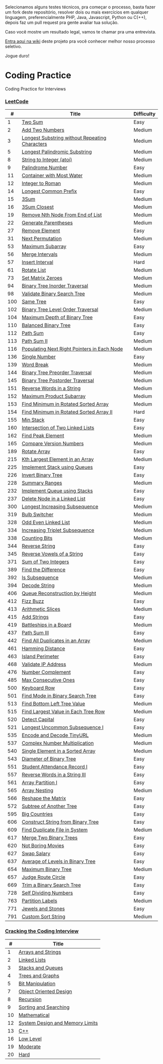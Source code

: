Selecionamos alguns testes técnicos, pra começar o processo, basta fazer um fork deste repositório, resolver dois ou mais exercícios em qualquer linguagem, preferencialmente PHP, Java, Javascript, Python ou C(++), depois faz um pull request pra gente avaliar tua solução.

Caso você mostre um resultado legal, vamos te chamar pra uma entrevista.

[Entra aqui na wiki](https://github.com/ecpsampaio/recruitment/wiki) deste projeto pra você conhecer melhor nosso processo seletivo.

Jogue duro!

# Coding Practice

Coding Practice for Interviews

### [LeetCode](./LeetCode)

| # | Title | Difficulty |
|---| ----- | ---------- |
|1|[Two Sum](./LeetCode/Two%20Sum/README.md) |Easy|
|2|[Add Two Numbers](./LeetCode/Add%20Two%20Numbers/README.md) |Medium|
|3|[Longest Substring without Repeating Characters](./LeetCode/Longest%20Substring%20without%20Repeating%20Characters/README.md) |Medium|
|5|[Longest Palindromic Substring](./LeetCode/Longest%20Palindromic%20Substring/README.md) |Medium|
|8|[String to Integer (atoi)](./LeetCode/String%20to%20Integer/README.md) |Medium|
|9|[Palindrome Number](./LeetCode/Palindrome%20Number/README.md) |Easy|
|11|[Container with Most Water](./LeetCode/Container%20with%20Most%20Water/README.md) |Medium|
|12|[Integer to Roman](./LeetCode/Integer%20to%20Roman/README.md) |Medium|
|14|[Longest Common Prefix](./LeetCode/Longest%20Common%20Prefix/README.md) |Easy|
|15|[3Sum](./LeetCode/3Sum/README.md) |Medium|
|16|[3Sum Closest](./LeetCode/3Sum%20Closest/README.md) |Medium|
|19|[Remove Nth Node From End of List](./LeetCode/Remove%20Nth%20Node%20From%20End%20of%20List/README.md) |Medium|
|22|[Generate Parentheses](./LeetCode/Generate%20Parentheses/README.md) |Medium|
|27|[Remove Element](./LeetCode/Remove%20Element/README.md) |Easy|
|31|[Next Permutation](./LeetCode/Next%20Permutation/README.md) |Medium|
|53|[Maximum Subarray](./LeetCode/Maximum%20Subarray/README.md) |Easy|
|56|[Merge Intervals](./LeetCode/Merge%20Intervals/README.md) |Medium|
|57|[Insert Interval](./LeetCode/Insert%20Interval/README.md) |Hard|
|61|[Rotate List](./LeetCode/Rotate%20List/README.md) |Medium|
|73|[Set Matrix Zeroes](./LeetCode/Set%20Matrix%20Zeroes/README.md) |Medium|
|94|[Binary Tree Inorder Traversal](./LeetCode/Binary%20Tree%20Inorder%20Traversal/README.md) |Medium|
|98|[Validate Binary Search Tree](./LeetCode/Validate%20Binary%20Search%20Tree/README.md) |Medium|
|100|[Same Tree](./LeetCode/Same%20Tree/README.md) |Easy|
|102|[Binary Tree Level Order Traversal](./LeetCode/Binary%20Tree%20Level%20Order%20Traversal/README.md) |Medium|
|104|[Maximum Depth of Binary Tree](./LeetCode/Maximum%20Depth%20of%20Binary%20Tree/README.md) |Easy|
|110|[Balanced Binary Tree](./LeetCode/Balanced%20Binary%20Tree/README.md) |Easy|
|112|[Path Sum](./LeetCode/Path%20Sum/README.md) |Easy|
|113|[Path Sum II](./LeetCode/Path%20Sum%20II/README.md) |Medium|
|116|[Populating Next Right Pointers in Each Node](./LeetCode/Populating%20Next%20Right%20Pointers%20in%20Each%20Node/README.md) |Medium|
|136|[Single Number](./LeetCode/Single%Number/README.md) |Easy|
|139|[Word Break](./LeetCode/Word%20Break/README.md) |Medium|
|144|[Binary Tree Preorder Traversal](./LeetCode/Binary%20Tree%20Preorder%20Traversal/README.md) |Medium|
|145|[Binary Tree Postorder Traversal](./LeetCode/Binary%20Tree%20Postorder%20Traversal/README.md) |Medium|
|151|[Reverse Words in a String](./LeetCode/Reverse%20Words%20in%20a%20String/README.md) |Medium|
|152|[Maximum Product Subarray](./LeetCode/Maximum%20Product%20Subarray/README.md) |Medium|
|153|[Find Minimum in Rotated Sorted Array](./LeetCode/Find%20Minimum%20in%20Rotated%20Sorted%20Array/README.md) |Medium|
|154|[Find Minimum in Rotated Sorted Array II](./LeetCode/Find%20Minimum%20in%20Rotated%20Sorted%20Array%20II/README.md) |Hard|
|155|[Min Stack](./LeetCode/Min%20Stack/README.md) |Easy|
|160|[Intersection of Two Linked Lists](./LeetCode/Intersection%20of%20Two%20Linked%20Lists/README.md) |Easy|
|162|[Find Peak Element](./LeetCode/Find%20Peak%20Element/README.md) |Medium|
|165|[Compare Version Numbers](./LeetCode/Compare%20Version%20Numbers/README.md) |Medium|
|189|[Rotate Array](./LeetCode/Rotate%20Array/README.md) |Easy|
|215|[Kth Largest Element in an Array](./LeetCode/Kth%20Largest%20Element%20in%20an%20Array/README.md) |Medium|
|225|[Implement Stack using Queues](./LeetCode/Implement%20Stack%20using%20Queues/README.md) |Easy|
|226|[Invert Binary Tree](./LeetCode/Invert%20Binary%20Tree/README.md) |Easy|
|228|[Summary Ranges](./LeetCode/Summary%20Ranges/README.md) |Medium|
|232|[Implement Queue using Stacks](./LeetCode/Implement%20Queue%20using%20Stacks/README.md) |Easy|
|237|[Delete Node in a Linked List](./LeetCode/Delete%20Node%20in%20a%20Linked%20List/README.md) |Easy|
|300|[Longest Increasing Subsequence](./LeetCode/Longest%20Increasing%20Subsequence/README.md) |Medium|
|319|[Bulb Switcher](./LeetCode/Bulb%20Switcher/README.md) |Medium|
|328|[Odd Even Linked List](./LeetCode/Odd%20Even%20Linked%20List/README.md) |Medium|
|334|[Increasing Triplet Subsequence](./LeetCode/Increasing%20Triplet%20Subsequence/README.md) |Medium|
|338|[Counting Bits](./LeetCode/Counting%20Bits/README.md) |Medium|
|344|[Reverse String](./LeetCode/Reverse%20String/README.md) |Easy|
|345|[Reverse Vowels of a String](./LeetCode/Reverse%20Vowels%20of%20a%20String/README.md) |Easy|
|371|[Sum of Two Integers](./LeetCode/Sum%20of%20Two%20Integers/README.md) |Easy|
|389|[Find the Difference](./LeetCode/Find%20the%20Difference/README.md) |Easy|
|392|[Is Subsequence](./LeetCode/Is%20Subsequence/README.md) |Medium|
|394|[Decode String](./LeetCode/Decode%20String/README.md) |Medium|
|406|[Queue Reconstruction by Height](./LeetCode/Queue%20Reconstruction%20by%20Height/README.md) |Medium|
|412|[Fizz Buzz](./LeetCode/Fizz%20Buzz/README.md) |Easy|
|413|[Arithmetic Slices](./LeetCode/Arithmetic%20Slices/README.md) |Medium|
|415|[Add Strings](./LeetCode/Add%20Strings/README.md) |Easy|
|419|[Battleships in a Board](./LeetCode/Battleships%20in%20a%20Board/README.md) |Medium|
|437|[Path Sum III](./LeetCode/Path%20Sum%20III/README.md) |Easy|
|442|[Find All Duplicates in an Array](./LeetCode/Find%20All%20Duplicates%20in%20an%20Array/README.md) |Medium|
|461|[Hamming Distance](./LeetCode/Hamming%20Distance/README.md) |Easy|
|463|[Island Perimeter](./LeetCode/Island%20Perimeter/README.md) |Easy|
|468|[Validate IP Address](./LeetCode/Validate%20IP%20Address/README.md) |Medium|
|476|[Number Complement](./LeetCode/Number%20Complement/README.md) |Easy|
|485|[Max Consecutive Ones](./LeetCode/Max%20Consecutive%20Ones/README.md) |Easy|
|500|[Keyboard Row](./LeetCode/Keyboard%20Row/README.md) |Easy|
|501|[Find Mode in Binary Search Tree](./LeetCode/Find%20Mode%20in%20Binary%20Search%20Tree/README.md) |Easy|
|513|[Find Bottom Left Tree Value](./LeetCode/Find%20Bottom%20Left%20Tree%20Value/README.md) |Medium|
|515|[Find Largest Value in Each Tree Row](./LeetCode/Find%20Largest%20Value%20in%20Each%20Tree%20Row/README.md) |Medium|
|520|[Detect Capital](./LeetCode/Detect%20Capital/README.md) |Easy|
|521|[Longest Uncommon Subsequence I](./LeetCode/Longest%20Uncommon%20Subsequence%20I/README.md) |Easy|
|535|[Encode and Decode TinyURL](./LeetCode/Encode%20and%20Decode%20TinyURL/README.md) |Medium|
|537|[Complex Number Multiplication](./LeetCode/Complex%20Number%20Multiplication/README.md) |Medium|
|540|[Single Element in a Sorted Array](./LeetCode/Single%20Element%20in%20a%20Sorted%20Array/README.md) |Medium|
|543|[Diameter of Binary Tree](./LeetCode/Diameter%20of%20Binary%20Tree/README.md) |Easy|
|551|[Student Attendance Record I](./LeetCode/Student%20Attendance%20Record%20I/README.md) |Easy|
|557|[Reverse Words in a String III](./LeetCode/Reverse%20Words%20in%20a%20String%20III/README.md) |Easy|
|561|[Array Partition I](./LeetCode/Array%20Partition%20I/README.md) |Easy|
|565|[Array Nesting](./LeetCode/Array%20Nesting/README.md) |Medium|
|566|[Reshape the Matrix](./LeetCode/Reshape%20the%20Matrix/README.md) |Easy|
|572|[Subtree of Another Tree](./LeetCode/Subtree%20of%20Another%20Tree/README.md) |Easy|
|595|[Big Countries](./LeetCode/Big%20Countries/README.md) |Easy|
|606|[Construct String from Binary Tree](./LeetCode/Construct%20String%20from%20Binary%20Tree/README.md) |Easy|
|609|[Find Duplicate File in System](./LeetCode/Find%20Duplicate%20File%20in%20System/README.md) |Medium|
|617|[Merge Two Binary Trees](./LeetCode/Merge%20Two%20Binary%20Trees/README.md) |Easy|
|620|[Not Boring Movies](./LeetCode/Not%20Boring%20Movies/README.md) |Easy|
|627|[Swap Salary](./LeetCode/Swap%20Salary/README.md) |Easy|
|637|[Average of Levels in Binary Tree](./LeetCode/Average%20of%20Levels%20in%20Binary%20Tree/README.md) |Easy|
|654|[Maximum Binary Tree](./LeetCode/Maximum%20Binary%20Tree/README.md) |Medium|
|657|[Judge Route Circle](./LeetCode/Judge%20Route%20Circle/README.md) |Easy|
|669|[Trim a Binary Search Tree](./LeetCode/Trim%20a%20Binary%20Search%20Tree/README.md) |Easy|
|728|[Self Dividing Numbers](./LeetCode/Self%20Dividing%20Numbers/README.md) |Easy|
|763|[Partition Labels](./LeetCode/Partition%20Labels/README.md) |Medium|
|771|[Jewels and Stones](./LeetCode/Jewels%20and%20Stones/README.md) |Easy|
|791|[Custom Sort String](./LeetCode/Custom%20Sort%20String/README.md) |Medium|

### [Cracking the Coding Interview](./Cracking%20the%20Coding%20Interview)

| # | Title |
|---| ----- |
|1|[Arrays and Strings](./Cracking%20the%20Coding%20Interview/Arrays%20and%20Strings) |
|2|[Linked Lists](./Cracking%20the%20Coding%20Interview/Linked%20Lists) |
|3|[Stacks and Queues](./Cracking%20the%20Coding%20Interview/Stacks%20and%20Queues) |
|4|[Trees and Graphs](./Cracking%20the%20Coding%20Interview/Trees%20and%20Graphs) |
|5|[Bit Manipulation](./Cracking%20the%20Coding%20Interview/Bit%20Manipulation) |
|7|[Object Oriented Design](./Cracking%20the%20Coding%20Interview/Object%20Oriented%20Design) |
|8|[Recursion](./Cracking%20the%20Coding%20Interview/Recursion) |
|9|[Sorting and Searching](./Cracking%20the%20Coding%20Interview/Sorting%20and%20Searching) |
|10|[Mathematical](./Cracking%20the%20Coding%20Interview/Mathematical) |
|12|[System Design and Memory Limits](./Cracking%20the%20Coding%20Interview/System%20Design%20and%20Memory%20Limits) |
|13|[C++](./Cracking%20the%20Coding%20Interview/C++) |
|16|[Low Level](./Cracking%20the%20Coding%20Interview/Low%20Level) |
|19|[Moderate](./Cracking%20the%20Coding%20Interview/Moderate) |
|20|[Hard](./Cracking%20the%20Coding%20Interview/Hard) |
